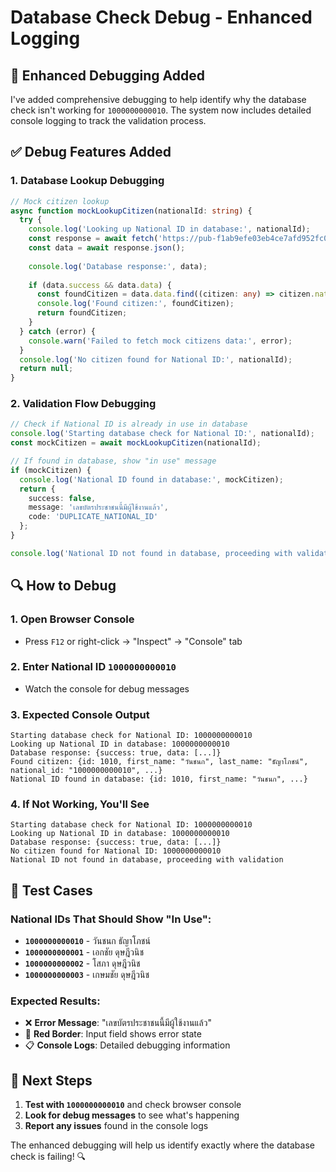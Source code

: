 # Database Check Debug - Enhanced Logging

## 🚀 **Enhanced Debugging Added**

I've added comprehensive debugging to help identify why the database check isn't working for `1000000000010`. The system now includes detailed console logging to track the validation process.

## ✅ **Debug Features Added**

### **1. Database Lookup Debugging**
```typescript
// Mock citizen lookup
async function mockLookupCitizen(nationalId: string) {
  try {
    console.log('Looking up National ID in database:', nationalId);
    const response = await fetch('https://pub-f1ab9efe03eb4ce7afd952fc03688236.r2.dev/mock_thai_citizens_with_criminal.json');
    const data = await response.json();
    
    console.log('Database response:', data);
    
    if (data.success && data.data) {
      const foundCitizen = data.data.find((citizen: any) => citizen.national_id === nationalId);
      console.log('Found citizen:', foundCitizen);
      return foundCitizen;
    }
  } catch (error) {
    console.warn('Failed to fetch mock citizens data:', error);
  }
  console.log('No citizen found for National ID:', nationalId);
  return null;
}
```

### **2. Validation Flow Debugging**
```typescript
// Check if National ID is already in use in database
console.log('Starting database check for National ID:', nationalId);
const mockCitizen = await mockLookupCitizen(nationalId);

// If found in database, show "in use" message
if (mockCitizen) {
  console.log('National ID found in database:', mockCitizen);
  return {
    success: false,
    message: 'เลขบัตรประชาชนนี้มีผู้ใช้งานแล้ว',
    code: 'DUPLICATE_NATIONAL_ID'
  };
}

console.log('National ID not found in database, proceeding with validation');
```

## 🔍 **How to Debug**

### **1. Open Browser Console**
- Press `F12` or right-click → "Inspect" → "Console" tab

### **2. Enter National ID `1000000000010`**
- Watch the console for debug messages

### **3. Expected Console Output**
```
Starting database check for National ID: 1000000000010
Looking up National ID in database: 1000000000010
Database response: {success: true, data: [...]}
Found citizen: {id: 1010, first_name: "วันชนก", last_name: "ธัญาโภชน์", national_id: "1000000000010", ...}
National ID found in database: {id: 1010, first_name: "วันชนก", ...}
```

### **4. If Not Working, You'll See**
```
Starting database check for National ID: 1000000000010
Looking up National ID in database: 1000000000010
Database response: {success: true, data: [...]}
No citizen found for National ID: 1000000000010
National ID not found in database, proceeding with validation
```

## 🧪 **Test Cases**

### **National IDs That Should Show "In Use":**
- **`1000000000010`** - วันชนก ธัญาโภชน์
- **`1000000000001`** - เอกชัย ดุษฎีวนิช
- **`1000000000002`** - โสภา ดุษฎีวนิช
- **`1000000000003`** - เกษมชัย ดุษฎีวนิช

### **Expected Results:**
- ❌ **Error Message**: "เลขบัตรประชาชนนี้มีผู้ใช้งานแล้ว"
- 🔴 **Red Border**: Input field shows error state
- 📋 **Console Logs**: Detailed debugging information

## 🚀 **Next Steps**

1. **Test with `1000000000010`** and check browser console
2. **Look for debug messages** to see what's happening
3. **Report any issues** found in the console logs

The enhanced debugging will help us identify exactly where the database check is failing! 🔍
